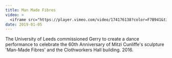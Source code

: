 ```yaml
---
title: Man Made Fibres
video: >
  <iframe src="https://player.vimeo.com/video/174176138?color=F7B941&title=0&byline=0&portrait=0" width="640" height="360" frameborder="0" allow="autoplay; fullscreen" allowfullscreen></iframe>
date: 2019-01-05
---
```

The University of Leeds commissioned Gerry to create a dance performance to celebrate the 60th Anniversary of Mitzi Cunliffe's sculpture 'Man-Made Fibres' and the Clothworkers Hall building.  2016.